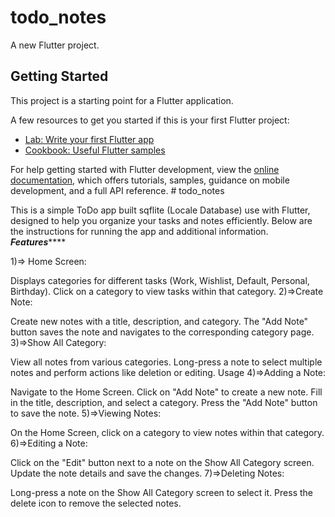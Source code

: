 # todo_notes

A new Flutter project.

## Getting Started

This project is a starting point for a Flutter application.

A few resources to get you started if this is your first Flutter project:

- [Lab: Write your first Flutter app](https://docs.flutter.dev/get-started/codelab)
- [Cookbook: Useful Flutter samples](https://docs.flutter.dev/cookbook)

For help getting started with Flutter development, view the
[online documentation](https://docs.flutter.dev/), which offers tutorials,
samples, guidance on mobile development, and a full API reference.
#   t o d o _ n o t e s 
 
 



This is a simple ToDo app built sqflite (Locale Database) use with Flutter,
designed to help you organize your tasks and notes efficiently. Below are the instructions for running the app and additional information.
***********Features***************

1)=> Home Screen:

Displays categories for different tasks (Work, Wishlist, Default, Personal, Birthday).
Click on a category to view tasks within that category.
2)=>Create Note:

Create new notes with a title, description, and category.
The "Add Note" button saves the note and navigates to the corresponding category page.
3)=>Show All Category:

View all notes from various categories.
Long-press a note to select multiple notes and perform actions like deletion or editing.
Usage
4)=>Adding a Note:

Navigate to the Home Screen.
Click on "Add Note" to create a new note.
Fill in the title, description, and select a category.
Press the "Add Note" button to save the note.
5)=>Viewing Notes:

On the Home Screen, click on a category to view notes within that category.
6)=>Editing a Note:

Click on the "Edit" button next to a note on the Show All Category screen.
Update the note details and save the changes.
7)=>Deleting Notes:

Long-press a note on the Show All Category screen to select it.
Press the delete icon to remove the selected notes.
